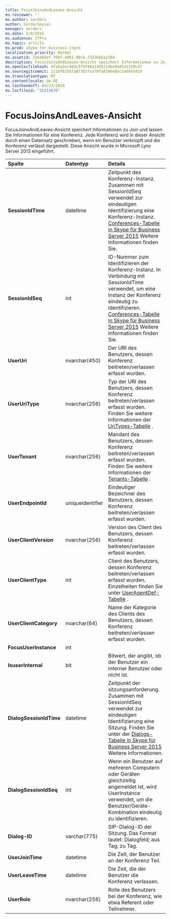 ```yaml
---
title: FocusJoinsAndLeaves-Ansicht
ms.reviewer: ''
ms.author: serdars
author: SerdarSoysal
manager: serdars
ms.date: 3/9/2015
ms.audience: ITPro
ms.topic: article
ms.prod: skype-for-business-itpro
localization_priority: Normal
ms.assetid: 226460ef-766f-4d61-80cb-f332b65a210d
description: FocusJoinsAndLeaves-Ansicht speichert Informationen zu Join und lassen Sie Informationen für eine Konferenz. Jede Konferenz wird in dieser Ansicht durch einen Datensatz geschrieben, wenn ein Benutzer verknüpft und die Konferenz verlässt dargestellt. Diese Ansicht wurde in Microsoft Lync Server 2013 eingeführt.
ms.openlocfilehash: 4fa6a2ec043c5f9746a14d5214be9ad531159cd7
ms.sourcegitcommit: 111bf6255fa877b3fce70fa8166e8ec5a6643434
ms.translationtype: MT
ms.contentlocale: de-DE
ms.lasthandoff: 04/23/2019
ms.locfileid: "32213676"
---
```

# <a name="focusjoinsandleaves-view"></a>FocusJoinsAndLeaves-Ansicht
 
FocusJoinsAndLeaves-Ansicht speichert Informationen zu Join und lassen Sie Informationen für eine Konferenz. Jede Konferenz wird in dieser Ansicht durch einen Datensatz geschrieben, wenn ein Benutzer verknüpft und die Konferenz verlässt dargestellt. Diese Ansicht wurde in Microsoft Lync Server 2013 eingeführt.
  
|**Spalte**|**Datentyp**|**Details**|
|:-----|:-----|:-----|
|**SessionIdTime** <br/> |datetime  <br/> |Zeitpunkt des Konferenz-Instanz. Zusammen mit SessionIdSeq verwendet zur eindeutigen Identifizierung eine Konferenz-Instanz. [Conferences-Tabelle in Skype für Business Server 2015](conferences.md) Weitere Informationen finden Sie. <br/> |
|**SessionIdSeq** <br/> |int  <br/> |ID-Nummer zum Identifizieren der Konferenz-Instanz. In Verbindung mit SessionIdTime verwendet, um eine Instanz der Konferenz eindeutig zu identifizieren. [Conferences-Tabelle in Skype für Business Server 2015](conferences.md) Weitere Informationen finden Sie. <br/> |
|**UserUri** <br/> |nvarchar(450)  <br/> |Der URI des Benutzers, dessen Konferenz beitreten/verlassen erfasst wurden.  <br/> |
|**UserUriType** <br/> |nvarchar(256)  <br/> |Typ der URI des Benutzers, dessen Konferenz beitreten/verlassen erfasst wurden. Finden Sie weitere Informationen der [UriTypes-Tabelle](uritypes.md) . <br/> |
|**UserTenant** <br/> |nvarchar(256)  <br/> |Mandant des Benutzers, dessen Konferenz beitreten/verlassen erfasst wurden. Finden Sie weitere Informationen der [Tenants-Tabelle](tenants.md) . <br/> |
|**UserEndpointId** <br/> |uniqueidentifier  <br/> |Eindeutiger Bezeichner des Benutzers, dessen Konferenz beitreten/verlassen erfasst wurden.  <br/> |
|**UserClientVersion** <br/> |nvarchar(256)  <br/> |Version des Client des Benutzers, dessen Konferenz beitreten/verlassen erfasst wurden.  <br/> |
|**UserClientType** <br/> |int  <br/> |Client des Benutzers, dessen Konferenz beitreten/verlassen erfasst wurden. Einzelheiten finden Sie unter [UserAgentDef-Tabelle](useragentdef.md) . <br/> |
|**UserClientCategory** <br/> |nvarchar(64)  <br/> |Name der Kategorie des Clients des Benutzers, dessen Konferenz beitreten/verlassen erfasst wurden.  <br/> |
|**FocusUserInstance** <br/> |int  <br/> ||
|**IsuserInternal** <br/> |bit  <br/> |Bitwert, der angibt, ob der Benutzer ein interner Benutzer oder nicht ist.  <br/> |
|**DialogSessionIdTime** <br/> |datetime  <br/> |Zeitpunkt der sitzungsanforderung. Zusammen mit SessionIdSeq verwendet zur eindeutigen Identifizierung eine Sitzung. Finden Sie unter der [Dialogs-Tabelle in Skype für Business Server 2015](dialogs.md) Weitere Informationen. <br/> |
|**DialogSessionIdSeq** <br/> |int  <br/> |Wenn ein Benutzer auf mehreren Computern oder Geräten gleichzeitig angemeldet ist, wird UserInstance verwendet, um die Benutzer/Geräte-Kombination eindeutig zu identifizieren.  <br/> |
|**Dialog-ID** <br/> |varchar(775)  <br/> |SIP-Dialog-ID der Sitzung. Das Format lautet: Dialogfeld; aus Tag; zu Tag.  <br/> |
|**UserJoinTime** <br/> |datetime  <br/> |Die Zeit, der Benutzer an der Konferenz Teil.  <br/> |
|**UserLeaveTime** <br/> |datetime  <br/> |Die Zeit, die der Benutzer die Konferenz verlassen.  <br/> |
|**UserRole** <br/> |nvarchar(256)  <br/> |Rolle des Benutzers bei der Konferenz, wie etwa Referent oder Teilnehmer.  <br/> |
   

